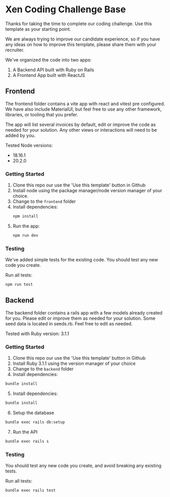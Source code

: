 # Xen Coding Challenge Base

Thanks for taking the time to complete our coding challenge.
Use this template as your starting point.

We are always trying to improve our candidate experience, so if you have any ideas on how to improve this template, please share them with your recruiter.

We've organized the code into two apps:
1. A Backend API built with Ruby on Rails
2. A Frontend App built with ReactJS

## Frontend
The frontend folder contains a vite app with react and vitest pre configured. 
We have also include MaterialUI, but feel free to use any other framework, libraries, or tooling that you prefer.

The app will list several invoices by default, edit or improve the code as needed for your solution.
Any other views or interactions will need to be added by you.

Tested Node versions:
- 18.16.1
- 20.2.0

### Getting Started
1. Clone this repo our use the 'Use this template' button in Github
2. Install node using the package manager/node version manager of your choice.
3. Change to the `frontend` folder
4. Install dependencies:
    ```sh
    npm install
    ```
5. Run the app:
    ```sh
    npm run dev
    ```

### Testing
We've added simple tests for the existing code. You should test any new code you create.

Run all tests:
```sh
npm run test
```

## Backend
The backend folder contains a rails app with a few models already created for you.
Please edit or improve them as needed for your solution.
Some seed data is located in seeds.rb. Feel free to edit as needed.

Tested with Ruby version: 3.1.1

### Getting Started
1. Clone this repo our use the 'Use this template' button in Github
2. Install Ruby 3.1.1 using the version manager of your choice
3. Change to the `backend` folder
4. Install dependencies:
```sh
bundle install
```
5. Install dependencies:
```sh
bundle install
```
6. Setup the database
```sh
bundle exec rails db:setup
```
7. Run the API
```sh
bundle exec rails s
```

### Testing
You should test any new code you create, and avoid breaking any existing tests.

Run all tests:
```sh
bundle exec rails test
```
